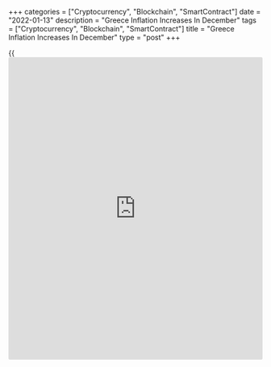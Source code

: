 +++
categories = ["Cryptocurrency", "Blockchain", "SmartContract"]
date = "2022-01-13"
description = "Greece Inflation Increases In December"
tags = ["Cryptocurrency", "Blockchain", "SmartContract"]
title = "Greece Inflation Increases In December"
type = "post"
+++

{{<iframe id="large-banner" src="https://www.bounty.group/#slide=17.0" width="100%" height="600" scrolling="no" style="border: 0px solid rgb(216, 221, 230); border-radius: 3px;">}}

Greece's consumer prices increased in December, data from the Hellenic
Statistical Authority showed on Thursday.

The consumer price index rose 5.1 percent year-on-year in December,
following a 4.8 percent increase in November.

Prices for housing grew 18.0 percent annually in December and transport
gained 10.9 percent. Prices for clothing and footwear gained 3.0 percent
and those of food and non-alcoholic beverages rose 4.3 percent.

On a monthly basis, consumer prices rose 0.7 percent in December,
following a 0.5 percent increase in the prior month.

The EU measure of harmonized index of consumer prices, or HICP, rose 4.4
percent annually in December, following a 4.0 percent gain in November.

On a monthly basis, the HICP increased 0.5 percent in December,
following a 0.3 percent gain in the preceding month.

In 2021, inflation was 1.2 percent and HICP rose 0.6 percent from the
previous year.

For comments and feedback [contact](https://www.playgroundfx.com/contact/): editorial@rtt[news](https://www.letsplayfx.com/blog/forex-news-website/).com

[Economic News][1]

 **What parts of the world are seeing the best (and worst) economic
performances lately? Click[here][2] to check out our [Econ Scorecard][2]
and find out! See up-to-the-moment [ranking](https://www.playgroundfx.com/blog/crypto-exchange-ranking/)s for the best and worst
performers in [GDP][3], [unemployment rate][4], [inflation][5] and much
more.**

   1. www.rtt[news](https://www.letsplayfx.com/blog/forex-news-website/).com/Content/EconomicNews.aspx
   2. www.rtt[news](https://www.letsplayfx.com/blog/forex-news-website/).com/economic-scorecard/world-rank/unemployment-rate/highest-performance.aspx
   3. www.rtt[news](https://www.letsplayfx.com/blog/forex-news-website/).com/economic-scorecard/world-rank/GDP/highest-performance.aspx
   4. www.rtt[news](https://www.letsplayfx.com/blog/forex-news-website/).com/economic-scorecard/world-rank/unemployment-rate/lowest-performance.aspx
   5. www.rtt[news](https://www.letsplayfx.com/blog/forex-news-website/).com/economic-scorecard/world-rank/CPI/highest-performance.aspx